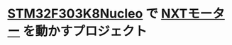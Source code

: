 [STM32F303K8Nucleo](https://www.st.com/en/evaluation-tools/nucleo-f303k8) で [NXTモーター](https://www.lego.com/cdn/product-assets/product.bi.core.pdf/4520731.pdf) を動かすプロジェクト
===